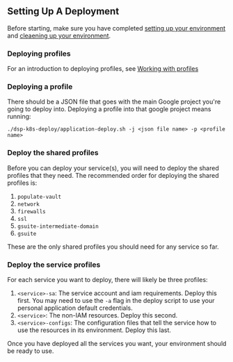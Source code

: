 ## Setting Up A Deployment

Before starting, make sure you have completed [setting up your environment](./quickstarts/getting-started.md)
and [cleaening up your environment](./quickstarts/cleaning-up-an-environment.md).

### Deploying profiles

For an introduction to deploying profiles, see [Working with profiles](https://github.com/broadinstitute/dsp-k8s-deploy/blob/master/using-existing-profiles-quickstart.md#working-with-profiles) 

### Deploying a profile

There should be a JSON file that goes with the main Google project you're going
to deploy into. Deploying a profile into that google project means running:

```
./dsp-k8s-deploy/application-deploy.sh -j <json file name> -p <profile name>
```

### Deploy the shared profiles

Before you can deploy your service(s), you will need to deploy the shared
profiles that they need. The recommended order for deploying the shared profiles is:

1. `populate-vault`
2. `network`
3. `firewalls`
4. `ssl`
5. `gsuite-intermediate-domain`
6. `gsuite`

These are the only shared profiles you should need for any service so far.

### Deploy the service profiles

For each service you want to deploy, there will likely be three profiles:

1. `<service>-sa`: The service account and iam requirements. Deploy this first. You may need to use the `-a` flag in the deploy script to use your personal application default credentials. 
2. `<service>`: The non-IAM resources. Deploy this second.
3. `<service>-configs`: The configuration files that tell the service how to use the resources in its environment. Deploy this last.

Once you have deployed all the services you want, your environment should be ready to use.
